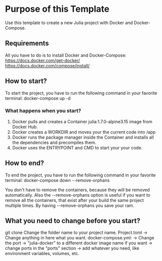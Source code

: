 # Purpose of this Template
Use this template to create a new Julia project with Docker and Docker-Compose.


## Requirements
All you have to do is to install Docker and Docker-Compose:
    https://docs.docker.com/get-docker/
    https://docs.docker.com/compose/install/

## How to start?
To start the project, you have to run the following command in your favorite terminal:
    docker-compose up -d

### What happens when you start?
1. Docker pulls and creates a Container julia:1.7.0-alpine3.15 image from Docker Hub.
2. Docker creates a WORKDIR and moves your the current code into /app
3. Docker runs the package manager inside the Container and installs all the dependencies and precompiles them.
4. Docker uses the ENTRYPOINT and CMD to start your your code.

## How to end?
To end the project, you have to run the following command in your favorite terminal:
    docker-compose down --remove-orphans

You don't have to remove the containers, because they will be removed automatically. Also the --remove-orphans option is useful if you want to remove all the containers, that exist after your build the same project multiple times. By having --remove-orphans you save your ram. 

## What you need to change before you start?
git clone
Change the folder name to your project name.
Project.toml -> Change anything in here what you want.
docker-compose.yml:
-> Change the port
-> "julia-docker" to a different docker image name if you want
-> change ports in the "ports" section
-> add whatever you need, like environment variables, volumes, etc.